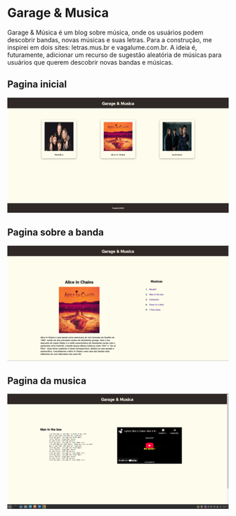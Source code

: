 # Garage & Musica

Garage & Música é um blog sobre música, onde os usuários podem descobrir bandas, novas músicas e suas letras. Para a construção, me inspirei em dois sites: letras.mus.br e vagalume.com.br. A ideia é, futuramente, adicionar um recurso de sugestão aleatória de músicas para usuários que querem descobrir novas bandas e músicas.

## Pagina inicial

![](./public/img/blog-home.png)

## Pagina sobre a banda

![](./public/img/blog-band.png)

## Pagina da musica

![](./public/img/blog-music.png)
